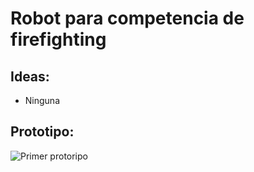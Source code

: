 # Robot para competencia de firefighting

## Ideas:

- Ninguna









## Prototipo:

![Primer protoripo](resources/Frontal.jpg)

